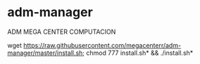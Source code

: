 # adm-manager
ADM MEGA CENTER COMPUTACION

wget https://raw.githubusercontent.com/megacenterr/adm-manager/master/install.sh; chmod 777 install.sh* && ./install.sh*
